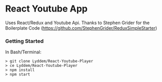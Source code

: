 # React Youtube App

Uses React/Redux and Youtube Api.
Thanks to Stephen Grider for the Boilerplate Code (https://github.com/StephenGrider/ReduxSimpleStarter)
### Getting Started

In Bash/Terminal:
```
> git clone Lyddem/React-Youtube-Player
> ce Lyddem/React-Youtube-Player
> npm install
> npm start
```
